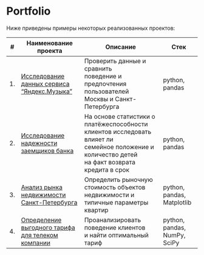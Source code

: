 # Portfolio

Ниже приведены примеры некоторых реализованных проектов:

| #    | Наименование проекта                | Описание                                                     | Стек                                                         |
| ---- | ------------------------------------------------------------ | ------------------------------------------------------------ | ------------------------------------------------------------ |
| 1.   | [Исследование данных сервиса “Яндекс.Музыка”](https://github.com/aq2003/Portfolio/tree/main/Gold%20Recovery) | Проверить данные и сравнить <br/> поведение и предпочтения пользователей <br/> Москвы и Санкт-Петербурга | python, pandas       |
| 2.   | [Исследование надежности заемщиков банка](https://github.com/aq2003/Portfolio/tree/main/Taxi%20Service) | На основе статистики о платёжеспособности клиентов исследовать влияет ли <br/> семейное положение и количество детей <br/> на факт возврата кредита в срок | python, pandas |
| 3.   | [Анализ рынка недвижимости Санкт-Петербурга](https://github.com/Vadim199219/practicum-projects/tree/main/real%20estate%20market%20research) | Определить рыночную стоимость объектов <br/> недвижимости и типичные параметры квартир | python, pandas, Matplotlib |
| 4.   | [Определение выгодного тарифа для телеком компании](https://github.com/Vadim199219/practicum-projects/tree/main/Search%20of%20beneficial%20tariff) | Проанализировать поведение клиентов <br/> и найти оптимальный тариф | python, pandas, NumPy, SciPy |
